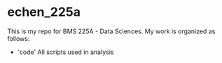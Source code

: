 # echen_225a
 This is my repo for BMS 225A - Data Sciences. My work is organized as follows:
 - 'code' All scripts used in analysis

